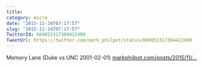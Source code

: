 ```yaml
---
title: 
category: micro
date: "2015-11-24T07:17:57"
slug: "2015-11-24T07:17:57"
TwitterId: 669052317304422400
TweetUrl: https://twitter.com/mark_philpot/status/669052317304422400
---
```


Memory Lane (Duke vs UNC 2001-02-01)
[markphilpot.com/posts/2015/11/…](http://markphilpot.com/posts/2015/11/23/duke_unc_2001/)
